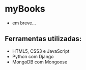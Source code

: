 # myBooks

- em breve...

## Ferramentas utilizadas:

- HTML5, CSS3 e JavaScript
- Python com Django
- MongoDB com Mongoose